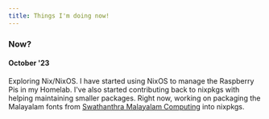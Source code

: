 ```yaml
---
title: Things I'm doing now!
---
```

### Now?

#### October '23
Exploring Nix/NixOS. I have started using NixOS to manage the Raspberry Pis in my Homelab. I've also started contributing back to nixpkgs with helping maintaining smaller packages. Right now, working on packaging the Malayalam fonts from [Swathanthra Malayalam Computing](https://smc.org.in) into nixpkgs.
